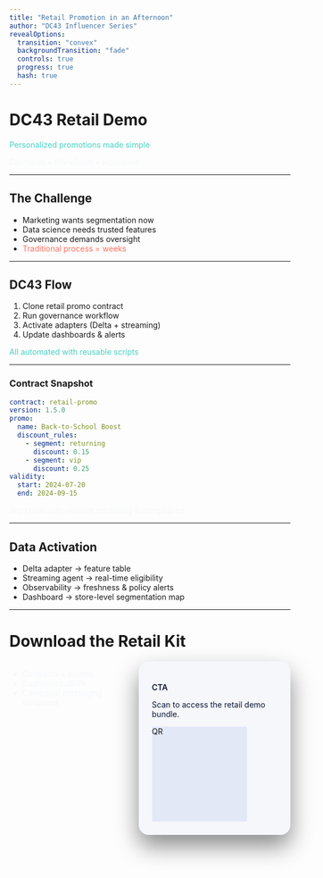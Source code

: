 ```yaml
---
title: "Retail Promotion in an Afternoon"
author: "DC43 Influencer Series"
revealOptions:
  transition: "convex"
  backgroundTransition: "fade"
  controls: true
  progress: true
  hash: true
---
```


<!-- .slide: data-background-image="https://images.unsplash.com/photo-1441984904996-e0b6ba687e04" data-background-size="cover" data-background-opacity="0.35" -->
# DC43 Retail Demo
<p style="color:#47D1C1;">Personalized promotions made simple</p>
<p class="fragment fade-up" style="color:#F5F7FA;">Contracts • Workflows • Activation</p>

---

<!-- .slide: data-background-color="#F5F7FA" -->
## The Challenge

- <span class="fragment fade-in">Marketing wants segmentation now</span>
- <span class="fragment fade-in">Data science needs trusted features</span>
- <span class="fragment fade-in">Governance demands oversight</span>
- <span class="fragment fade-in" style="color:#FF6F61;">Traditional process = weeks</span>

---

<!-- .slide: data-background-color="#0B1533" -->
## DC43 Flow

1. Clone retail promo contract
2. Run governance workflow
3. Activate adapters (Delta + streaming)
4. Update dashboards & alerts

<p class="fragment fade-in" style="color:#47D1C1;">All automated with reusable scripts</p>

---

<!-- .slide: data-background-gradient="linear-gradient(120deg,#47D1C1,#0B1533)" -->
### Contract Snapshot

```yaml
contract: retail-promo
version: 1.5.0
promo:
  name: Back-to-School Boost
  discount_rules:
    - segment: returning
      discount: 0.15
    - segment: vip
      discount: 0.25
validity:
  start: 2024-07-20
  end: 2024-09-15
```

<p class="fragment fade-in" style="color:#F5F7FA;">Workflow auto-notifies marketing & compliance</p>

---

<!-- .slide: data-background-image="https://images.unsplash.com/photo-1515169067865-5387ec356754" data-background-size="cover" data-background-opacity="0.35" -->
## Data Activation

- Delta adapter → feature table
- Streaming agent → real-time eligibility
- Observability → freshness & policy alerts
- Dashboard → store-level segmentation map

---

<!-- .slide: data-background-color="#0B1533" -->
# Download the Retail Kit

<div class="columns">
<div>
<ul>
<li class="fragment fade-in" style="color:#F5F7FA;">Contracts + scripts</li>
<li class="fragment fade-in" style="color:#F5F7FA;">Dashboard JSON</li>
<li class="fragment fade-in" style="color:#F5F7FA;">Campaign messaging templates</li>
</ul>
</div>
<div>
<div class="fragment fade-in" style="background:#F5F7FA; padding:24px; border-radius:18px; box-shadow:0 20px 40px rgba(0,0,0,0.45);">
<p style="color:#0B1533; font-weight:600;">CTA</p>
<p style="color:#0B1533;">Scan to access the retail demo bundle.</p>
<div style="width:170px; height:170px; background:#E3E8F7;">QR</div>
</div>
</div>
</div>
